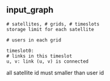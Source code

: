 ## input_graph
```
# satellites, # grids, # timeslots
storage limit for each satellite

# users in each grid

timeslot0:
# links in this timeslot
u, v: link (u, v) is connected
```
all satellite id must smaller than user id 